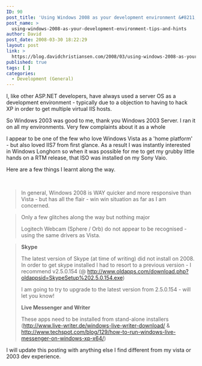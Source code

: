 ```yaml
---
ID: 90
post_title: 'Using Windows 2008 as your development environment &#8211; Tips and Hints'
post_name: >
  using-windows-2008-as-your-development-environment-tips-and-hints
author: David
post_date: 2008-03-30 18:22:29
layout: post
link: >
  https://blog.davidchristiansen.com/2008/03/using-windows-2008-as-your-development-environment-tips-and-hints/
published: true
tags: [ ]
categories:
  - Development (General)
---
```

<p>I, like other ASP.NET developers, have always used a server OS as a development environment - typically due to a objection to having to hack XP in order to get multiple virtual IIS hosts.</p>  <p>So Windows 2003 was good to me, thank you Windows 2003 Server. I ran it on all my environments. Very few complaints about it as a whole</p>  <p>I appear to be one of the few who love Windows Vista as a 'home platform' - but also loved IIS7 from first glance. As a result I was instantly interested in Windows Longhorn so when it was possible for me to get my grubby little hands on a RTM release, that ISO was installed on my Sony Vaio.</p>  <p>Here are a few things I learnt along the way.</p>  <p> </p>  <blockquote>   <p>In general, Windows 2008 is WAY quicker and more responsive than Vista - but has all the flair - win win situation as far as I am concerned.</p> </blockquote>  <blockquote>   <p>Only a few glitches along the way but nothing major</p>    <p>Logitech Webcam (Sphere / Orb) do not appear to be recognised - using the same drivers as Vista.</p> </blockquote>  <blockquote>   <p><strong>Skype</strong></p>    <p>The latest version of Skype (at time of writing) did not install on 2008. In order to get skype installed I had to resort to a previous version - I recommend v2.5.0.154 (@ <a title="http://www.oldapps.com/download.php?oldappsid=SkypeSetup%202.5.0.154.exe" href="http://www.oldapps.com/download.php?oldappsid=SkypeSetup%202.5.0.154.exe">http://www.oldapps.com/download.php?oldappsid=SkypeSetup%202.5.0.154.exe</a>)</p>    <p>I am going to try to upgrade to the latest version from 2.5.0.154 - will let you know!</p>    <p><strong>Live Messenger and Writer </strong></p>    <p>These apps need to be installed from stand-alone installers (<a title="http://www.live-writer.de/windows-live-writer-download/" href="http://www.live-writer.de/windows-live-writer-download/">http://www.live-writer.de/windows-live-writer-download/</a> &amp; <a title="http://www.techspot.com/blog/129/how-to-run-windows-live-messenger-on-windows-xp-x64/" href="http://www.techspot.com/blog/129/how-to-run-windows-live-messenger-on-windows-xp-x64/">http://www.techspot.com/blog/129/how-to-run-windows-live-messenger-on-windows-xp-x64/</a>)</p> </blockquote>  <p>I will update this posting with anything else I find different from my vista or 2003 dev experience.</p>